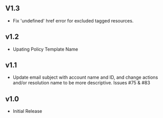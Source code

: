 V1.3
----
- Fix 'undefined' href error for excluded tagged resources.

v1.2
----
- Upating Policy Template Name

v1.1
----
- Update email subject with account name and ID, and change actions and/or resolution name to be more descriptive. Issues #75 & #83

v1.0
-----
- Initial Release
